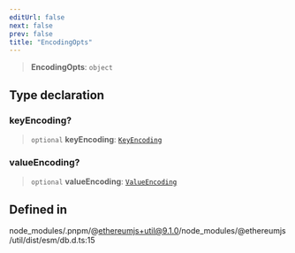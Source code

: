 ```yaml
---
editUrl: false
next: false
prev: false
title: "EncodingOpts"
---
```


> **EncodingOpts**: `object`

## Type declaration

### keyEncoding?

> `optional` **keyEncoding**: [`KeyEncoding`](/reference/tevm/utils/enumerations/keyencoding/)

### valueEncoding?

> `optional` **valueEncoding**: [`ValueEncoding`](/reference/tevm/utils/enumerations/valueencoding/)

## Defined in

node\_modules/.pnpm/@ethereumjs+util@9.1.0/node\_modules/@ethereumjs/util/dist/esm/db.d.ts:15
